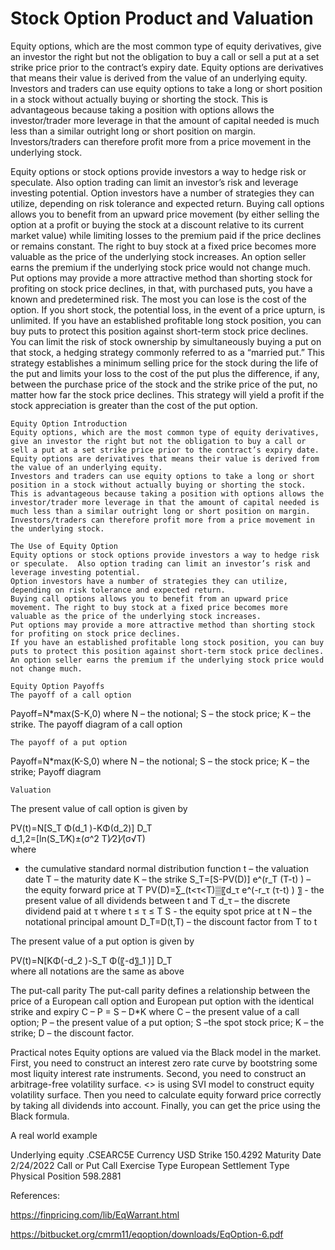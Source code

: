 # Stock Option Product and Valuation

Equity options, which are the most common type of equity derivatives, give an investor the right but not the obligation to buy a call or sell a put at a set strike price prior to the contract’s expiry date. Equity options are derivatives that means their value is derived from the value of an underlying equity. Investors and traders can use equity options to take a long or short position in a stock without actually buying or shorting the stock. This is advantageous because taking a position with options allows the investor/trader more leverage in that the amount of capital needed is much less than a similar outright long or short position on margin. Investors/traders can therefore profit more from a price movement in the underlying stock.

Equity options or stock options provide investors a way to hedge risk or speculate.  Also option trading can limit an investor’s risk and leverage investing potential. Option investors have a number of strategies they can utilize, depending on risk tolerance and expected return. 
Buying call options allows you to benefit from an upward price movement (by either selling the option at a profit or buying the stock at a discount relative to its current market value) while limiting losses to the premium paid if the price declines or remains constant. The right to buy stock at a fixed price becomes more valuable as the price of the underlying stock increases. An option seller earns the premium if the underlying stock price would not change much.
Put options may provide a more attractive method than shorting stock for profiting on stock price declines, in that, with purchased puts, you have a known and predetermined risk. The most you can lose is the cost of the option. If you short stock, the potential loss, in the event of a price upturn, is unlimited. If you have an established profitable long stock position, you can buy puts to protect this position against short-term stock price declines. 
You can limit the risk of stock ownership by simultaneously buying a put on that stock, a hedging strategy commonly referred to as a “married put.” This strategy establishes a minimum selling price for the stock during the life of the put and limits your loss to the cost of the put plus the difference, if any, between the purchase price of the stock and the strike price of the put, no matter how far the stock price declines. This strategy will yield a profit if the stock appreciation is greater than the cost of the put option.




	Equity Option Introduction
	Equity options, which are the most common type of equity derivatives, give an investor the right but not the obligation to buy a call or sell a put at a set strike price prior to the contract’s expiry date. 
	Equity options are derivatives that means their value is derived from the value of an underlying equity. 
	Investors and traders can use equity options to take a long or short position in a stock without actually buying or shorting the stock. 
	This is advantageous because taking a position with options allows the investor/trader more leverage in that the amount of capital needed is much less than a similar outright long or short position on margin. 
	Investors/traders can therefore profit more from a price movement in the underlying stock.

	The Use of Equity Option
	Equity options or stock options provide investors a way to hedge risk or speculate.  Also option trading can limit an investor’s risk and leverage investing potential. 
	Option investors have a number of strategies they can utilize, depending on risk tolerance and expected return.
	Buying call options allows you to benefit from an upward price movement. The right to buy stock at a fixed price becomes more valuable as the price of the underlying stock increases.
	Put options may provide a more attractive method than shorting stock for profiting on stock price declines.
	If you have an established profitable long stock position, you can buy puts to protect this position against short-term stock price declines. 
	An option seller earns the premium if the underlying stock price would not change much.

	Equity Option Payoffs
	The payoff of a call option
Payoff=N*max(S-K,0)
where N – the notional; S – the stock price; K – the strike.
	The payoff diagram of a call option



 

	The payoff of a put option
Payoff=N*max(K-S,0)
where N – the notional; S – the stock price; K – the strike;
	Payoff diagram

 



	Valuation
The present value of call option is given by

 PV(t)=N[S_T Φ(d_1 )-KΦ(d_2)] D_T   
	d_1,2=[ln(S_T⁄K)±(σ^2 T)⁄2]⁄(σ√T)                                                                       
where
  -  the cumulative standard normal distribution function
t   –  the valuation date
T – the maturity date
K – the strike
S_T=[S-PV(D)] e^(r_T (T-t) )  – the equity forward price at T
	PV(D)=∑_(t<τ<T)▒〖d_τ e^(-r_τ (τ-t) ) 〗   - the present value of all dividends between t and T
	d_τ – the discrete dividend paid at τ where t ≤ τ ≤ T
S  - the equity spot price at t
N – the notational principal amount
	D_T=D(t,T)  –  the discount factor from T to t

The present value of a put option is given by

PV(t)=N[KΦ(-d_2 )-S_T Φ(〖-d〗_1 )] D_T   
where all notations are the same as above

The put-call parity
The put-call parity defines a relationship between the price of a European call option and European put option with the identical strike and expiry
C – P = S – D*K
where C – the present value of a call option; P – the present value of a put option; S –the spot stock price; K – the strike; D – the discount factor.


Practical notes
	Equity options are valued via the Black model in the market.
	First, you need to construct an interest zero rate curve by bootstring some most liquity interest rate instruments.
	Second, you need to construct an arbitrage-free volatility surface. <> is using SVI model to construct equity volatility surface. <See the volatility contruction tools here>
	Then you need to calculate equity forward price correctly by taking all dividends into account.
	Finally, you can get the price using the Black formula.

A real world example



Underlying equity	.CSEARC5E
Currency	USD
Strike	150.4292
Maturity Date	2/24/2022
Call or Put	Call
Exercise Type	European
Settlement Type	Physical
Position	598.2881


References:
	
https://finpricing.com/lib/EqWarrant.html
	
https://bitbucket.org/cmrm11/eqoption/downloads/EqOption-6.pdf
	

